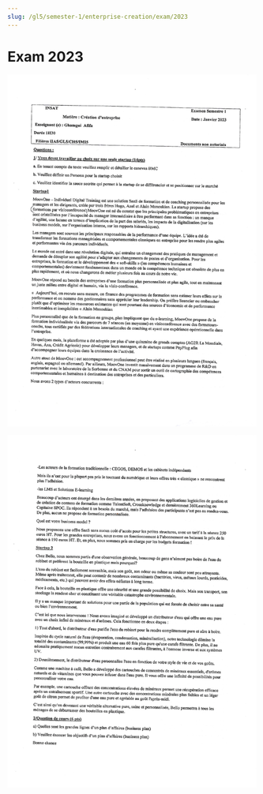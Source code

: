 ```yaml
---
slug: /gl5/semester-1/enterprise-creation/exam/2023
---
```


# Exam 2023

![1](assets/2023-1.jpg)

![2](assets/2023-2.jpg)
